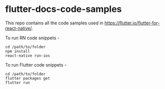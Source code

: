 # flutter-docs-code-samples

This repo contains all the code samples used in https://flutter.io/flutter-for-react-native/. 

To run RN code snippets - 
```
cd /path/to/folder
npm install
react-native run-ios
```

To run Flutter code snippets - 
```
cd /path/to/folder
flutter packages get
flutter run
```
